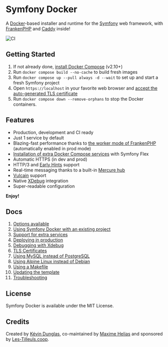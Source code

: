 # Symfony Docker

A [Docker](https://www.docker.com/)-based installer and runtime for the [Symfony](https://symfony.com) web framework,
with [FrankenPHP](https://frankenphp.dev) and [Caddy](https://caddyserver.com/) inside!

![CI](https://github.com/dunglas/symfony-docker/workflows/CI/badge.svg)

## Getting Started

1. If not already done, [install Docker Compose](https://docs.docker.com/compose/install/) (v2.10+)
2. Run `docker compose build --no-cache` to build fresh images
3. Run `docker compose up --pull always -d --wait` to set up and start a fresh Symfony project
4. Open `https://localhost` in your favorite web browser and [accept the auto-generated TLS certificate](https://stackoverflow.com/a/15076602/1352334)
5. Run `docker compose down --remove-orphans` to stop the Docker containers.

## Features

* Production, development and CI ready
* Just 1 service by default
* Blazing-fast performance thanks to [the worker mode of FrankenPHP](https://github.com/dunglas/frankenphp/blob/main/docs/worker.md) (automatically enabled in prod mode)
* [Installation of extra Docker Compose services](docs/Dunglas/extra-services.md) with Symfony Flex
* Automatic HTTPS (in dev and prod)
* HTTP/3 and [Early Hints](https://symfony.com/blog/new-in-symfony-6-3-early-hints) support
* Real-time messaging thanks to a built-in [Mercure hub](https://symfony.com/doc/current/mercure.html)
* [Vulcain](https://vulcain.rocks) support
* Native [XDebug](docs/Dunglas/xdebug.md) integration
* Super-readable configuration

**Enjoy!**

## Docs

1. [Options available](docs/Dunglas/options.md)
2. [Using Symfony Docker with an existing project](docs/Dunglas/existing-project.md)
3. [Support for extra services](docs/Dunglas/extra-services.md)
4. [Deploying in production](docs/Dunglas/production.md)
5. [Debugging with Xdebug](docs/Dunglas/xdebug.md)
6. [TLS Certificates](docs/Dunglas/tls.md)
7. [Using MySQL instead of PostgreSQL](docs/Dunglas/mysql.md)
8. [Using Alpine Linux instead of Debian](docs/Dunglas/alpine.md)
9. [Using a Makefile](docs/Dunglas/makefile.md)
10. [Updating the template](docs/Dunglas/updating.md)
11. [Troubleshooting](docs/Dunglas/troubleshooting.md)

## License

Symfony Docker is available under the MIT License.

## Credits

Created by [Kévin Dunglas](https://dunglas.dev), co-maintained by [Maxime Helias](https://twitter.com/maxhelias) and sponsored by [Les-Tilleuls.coop](https://les-tilleuls.coop).
